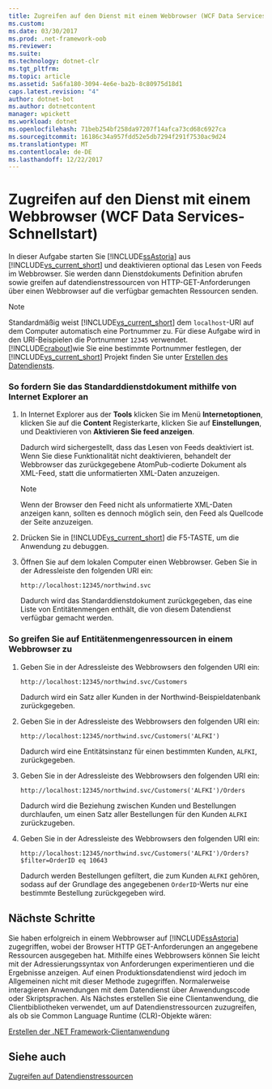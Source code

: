 ```yaml
---
title: Zugreifen auf den Dienst mit einem Webbrowser (WCF Data Services-Schnellstart)
ms.custom: 
ms.date: 03/30/2017
ms.prod: .net-framework-oob
ms.reviewer: 
ms.suite: 
ms.technology: dotnet-clr
ms.tgt_pltfrm: 
ms.topic: article
ms.assetid: 5a6fa180-3094-4e6e-ba2b-8c80975d18d1
caps.latest.revision: "4"
author: dotnet-bot
ms.author: dotnetcontent
manager: wpickett
ms.workload: dotnet
ms.openlocfilehash: 71beb254bf258da97207f14afca73cd68c6927ca
ms.sourcegitcommit: 16186c34a957fdd52e5db7294f291f7530ac9d24
ms.translationtype: MT
ms.contentlocale: de-DE
ms.lasthandoff: 12/22/2017
---
```

# <a name="accessing-the-service-from-a-web-browser-wcf-data-services-quickstart"></a>Zugreifen auf den Dienst mit einem Webbrowser (WCF Data Services-Schnellstart)
In dieser Aufgabe starten Sie [!INCLUDE[ssAstoria](../../../../includes/ssastoria-md.md)] aus [!INCLUDE[vs_current_short](../../../../includes/vs-current-short-md.md)] und deaktivieren optional das Lesen von Feeds im Webbrowser. Sie werden dann Dienstdokuments Definition abrufen sowie greifen auf datendienstressourcen von HTTP-GET-Anforderungen über einen Webbrowser auf die verfügbar gemachten Ressourcen senden.  
  
> [!NOTE]
>  Standardmäßig weist [!INCLUDE[vs_current_short](../../../../includes/vs-current-short-md.md)] dem `localhost`-URI auf dem Computer automatisch eine Portnummer zu. Für diese Aufgabe wird in den URI-Beispielen die Portnummer `12345` verwendet. [!INCLUDE[crabout](../../../../includes/crabout-md.md)]wie Sie eine bestimmte Portnummer festlegen, der [!INCLUDE[vs_current_short](../../../../includes/vs-current-short-md.md)] Projekt finden Sie unter [Erstellen des Datendiensts](../../../../docs/framework/data/wcf/creating-the-data-service.md).  
  
### <a name="to-request-the-default-service-document-by-using-internet-explorer"></a>So fordern Sie das Standarddienstdokument mithilfe von Internet Explorer an  
  
1.  In Internet Explorer aus der **Tools** klicken Sie im Menü **Internetoptionen**, klicken Sie auf die **Content** Registerkarte, klicken Sie auf **Einstellungen**, und Deaktivieren von  **Aktivieren Sie feed anzeigen**.  
  
     Dadurch wird sichergestellt, dass das Lesen von Feeds deaktiviert ist. Wenn Sie diese Funktionalität nicht deaktivieren, behandelt der Webbrowser das zurückgegebene AtomPub-codierte Dokument als XML-Feed, statt die unformatierten XML-Daten anzuzeigen.  
  
    > [!NOTE]
    >  Wenn der Browser den Feed nicht als unformatierte XML-Daten anzeigen kann, sollten es dennoch möglich sein, den Feed als Quellcode der Seite anzuzeigen.  
  
2.  Drücken Sie in [!INCLUDE[vs_current_short](../../../../includes/vs-current-short-md.md)] die F5-TASTE, um die Anwendung zu debuggen.  
  
3.  Öffnen Sie auf dem lokalen Computer einen Webbrowser. Geben Sie in der Adressleiste den folgenden URI ein:  
  
    ```  
    http://localhost:12345/northwind.svc  
    ```  
  
     Dadurch wird das Standarddienstdokument zurückgegeben, das eine Liste von Entitätenmengen enthält, die von diesem Datendienst verfügbar gemacht werden.  
  
### <a name="to-access-entity-set-resources-from-a-web-browser"></a>So greifen Sie auf Entitätenmengenressourcen in einem Webbrowser zu  
  
1.  Geben Sie in der Adressleiste des Webbrowsers den folgenden URI ein:  
  
    ```  
    http://localhost:12345/northwind.svc/Customers  
    ```  
  
     Dadurch wird ein Satz aller Kunden in der Northwind-Beispieldatenbank zurückgegeben.  
  
2.  Geben Sie in der Adressleiste des Webbrowsers den folgenden URI ein:  
  
    ```  
    http://localhost:12345/northwind.svc/Customers('ALFKI')  
    ```  
  
     Dadurch wird eine Entitätsinstanz für einen bestimmten Kunden, `ALFKI`, zurückgegeben.  
  
3.  Geben Sie in der Adressleiste des Webbrowsers den folgenden URI ein:  
  
    ```  
    http://localhost:12345/northwind.svc/Customers('ALFKI')/Orders  
    ```  
  
     Dadurch wird die Beziehung zwischen Kunden und Bestellungen durchlaufen, um einen Satz aller Bestellungen für den Kunden `ALFKI` zurückzugeben.  
  
4.  Geben Sie in der Adressleiste des Webbrowsers den folgenden URI ein:  
  
    ```  
    http://localhost:12345/northwind.svc/Customers('ALFKI')/Orders?$filter=OrderID eq 10643  
    ```  
  
     Dadurch werden Bestellungen gefiltert, die zum Kunden `ALFKI` gehören, sodass auf der Grundlage des angegebenen `OrderID`-Werts nur eine bestimmte Bestellung zurückgegeben wird.  
  
## <a name="next-steps"></a>Nächste Schritte  
 Sie haben erfolgreich in einem Webbrowser auf [!INCLUDE[ssAstoria](../../../../includes/ssastoria-md.md)] zugegriffen, wobei der Browser HTTP GET-Anforderungen an angegebene Ressourcen ausgegeben hat. Mithilfe eines Webbrowsers können Sie leicht mit der Adressierungssyntax von Anforderungen experimentieren und die Ergebnisse anzeigen. Auf einen Produktionsdatendienst wird jedoch im Allgemeinen nicht mit dieser Methode zugegriffen. Normalerweise interagieren Anwendungen mit dem Datendienst über Anwendungscode oder Skriptsprachen. Als Nächstes erstellen Sie eine Clientanwendung, die Clientbibliotheken verwendet, um auf Datendienstressourcen zuzugreifen, als ob sie Common Language Runtime (CLR)-Objekte wären:  
  
 [Erstellen der .NET Framework-Clientanwendung](../../../../docs/framework/data/wcf/creating-the-dotnet-client-application-wcf-data-services-quickstart.md)  
  
## <a name="see-also"></a>Siehe auch  
 [Zugreifen auf Datendienstressourcen](../../../../docs/framework/data/wcf/accessing-data-service-resources-wcf-data-services.md)
